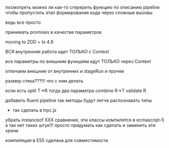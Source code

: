   посмотреть можно ли как-то сгерерить функцию по описанию pipeline
  чтобы пропустить этап формирования кода через сложные вызовы

  ведь все просто

  принимать promises в качестве параметров

  moving to ZOD + ts 4.9

  ВСЯ внутренняя работа идет ТОЛЬКО с Context

  все параметры по внешним функциям идут ТОЛЬКО через Context

 отличаем внешние от внутренних
 и stageRun и прочее


размер стека???!!! что с ним делать

если есть
  split T->R
    тогда два параметра
  combine R->T
  validate R

добавить fluent pipeline так методы будут легче распознавать типы

- так сделать в trpc.js

убрать instanceof XXX сравнения, эти классы компилятся в ecmascript-5 а так нет таких штук!!! просто придумать как сделать и заменить эти хрени

компиляция в ES5 сделана для совместимости